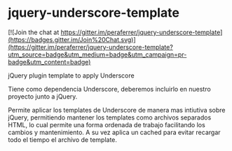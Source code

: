 # jquery-underscore-template

[![Join the chat at https://gitter.im/peraferrer/jquery-underscore-template](https://badges.gitter.im/Join%20Chat.svg)](https://gitter.im/peraferrer/jquery-underscore-template?utm_source=badge&utm_medium=badge&utm_campaign=pr-badge&utm_content=badge)

jQuery plugin template to apply Underscore

Tiene como dependencia Underscore, deberemos incluirlo en nuestro proyecto junto a jQuery.

Permite aplicar los templates de Underscore de manera mas intiutiva sobre jQuery, permitiendo mantener los templates como archivos separados HTML, lo cual permite una forma ordenada de trabajo facilitando los cambios y mantenimiento. A su vez aplica un cached para evitar recargar todo el tiempo el archivo de template.

